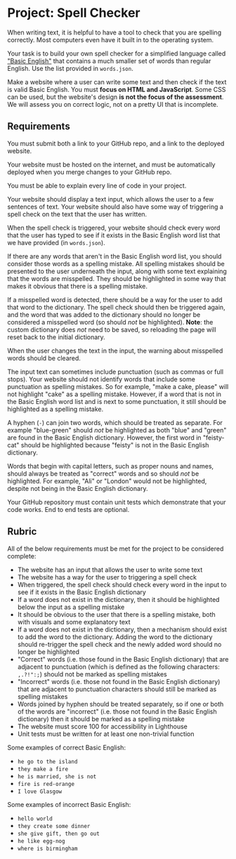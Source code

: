 # Project: Spell Checker

When writing text, it is helpful to have a tool to check that you are spelling correctly. Most computers even have it built in to the operating system.

Your task is to build your own spell checker for a simplified language called ["Basic English"](https://en.wikipedia.org/wiki/Basic_English) that contains a much smaller set of words than regular English. Use the list provided in `words.json`.

Make a website where a user can write some text and then check if the text is valid Basic English. You must **focus on HTML and JavaScript**. Some CSS can be used, but the website's design **is not the focus of the assessment**. We will assess you on correct logic, not on a pretty UI that is incomplete.

## Requirements

You must submit both a link to your GitHub repo, and a link to the deployed website.

Your website must be hosted on the internet, and must be automatically deployed when you merge changes to your GitHub repo.

You must be able to explain every line of code in your project.

Your website should display a text input, which allows the user to a few sentences of text. Your website should also have some way of triggering a spell check on the text that the user has written.

When the spell check is triggered, your website should check every word that the user has typed to see if it exists in the Basic English word list that we have provided (in `words.json`).

If there are any words that aren't in the Basic English word list, you should consider those words as a spelling mistake. All spelling mistakes should be presented to the user underneath the input, along with some text explaining that the words are misspelled. They should be highlighted in some way that makes it obvious that there is a spelling mistake.

If a misspelled word is detected, there should be a way for the user to add that word to the dictionary. The spell check should then be triggered again, and the word that was added to the dictionary should no longer be considered a misspelled word (so should _not_ be highlighted). **Note**: the custom dictionary does _not_ need to be saved, so reloading the page will reset back to the initial dictionary.

When the user changes the text in the input, the warning about misspelled words should be cleared.

The input text can sometimes include punctuation (such as commas or full stops). Your website should not identify words that include some punctuation as spelling mistakes. So for example, "make a cake, please" will not highlight "cake" as a spelling mistake. However, if a word that is not in the Basic English word list and is next to some punctuation, it still should be highlighted as a spelling mistake.

A hyphen (`-`) can join two words, which should be treated as separate. For example "blue-green" should _not_ be highlighted as both "blue" and "green" are found in the Basic English dictionary. However, the first word in "feisty-cat" should be highlighted because "feisty" is not in the Basic English dictionary.

Words that begin with capital letters, such as proper nouns and names, should always be treated as "correct" words and so should _not_ be highlighted. For example, "Ali" or "London" would not be highlighted, despite not being in the Basic English dictionary.

Your GitHub repository must contain unit tests which demonstrate that your code works. End to end tests are optional.

## Rubric

All of the below requirements must be met for the project to be considered complete:

- The website has an input that allows the user to write some text
- The website has a way for the user to triggering a spell check
- When triggered, the spell check should check every word in the input to see if it exists in the Basic English dictionary
- If a word does not exist in the dictionary, then it should be highlighted below the input as a spelling mistake
- It should be obvious to the user that there is a spelling mistake, both with visuals and some explanatory text
- If a word does not exist in the dictionary, then a mechanism should exist to add the word to the dictionary. Adding the word to the dictionary should re-trigger the spell check and the newly added word should no longer be highlighted
- "Correct" words (i.e. those found in the Basic English dictionary) that are adjacent to punctuation (which is defined as the following characters: `,.?!":;`) should not be marked as spelling mistakes
- "Incorrect" words (i.e. those not found in the Basic English dictionary) that are adjacent to punctuation characters should still be marked as spelling mistakes
- Words joined by hyphen should be treated separately, so if one or both of the words are "incorrect" (i.e. those not found in the Basic English dictionary) then it should be marked as a spelling mistake
- The website must score 100 for accessibility in Lighthouse
- Unit tests must be written for at least one non-trivial function

Some examples of correct Basic English:

- `he go to the island`
- `they make a fire`
- `he is married, she is not`
- `fire is red-orange`
- `I love Glasgow`

Some examples of incorrect Basic English:

- `hello world`
- `they create some dinner`
- `she give gift, then go out`
- `he like egg-nog`
- `where is birmingham`
